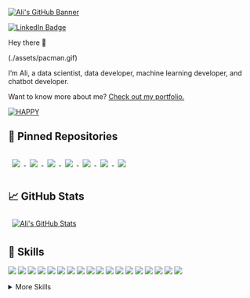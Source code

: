 [![Ali's GitHub Banner](./assets/linkedinBanner.png
)](https://github.com/zamaniali1995/zamaniali1995)

[![LinkedIn Badge](https://img.shields.io/badge/LinkedIn-Profile-informational?style=flat&logo=linkedin&logoColor=white&color=0D76A8)](https://www.linkedin.com/in/zamaniali1995/)

Hey there 👋

(./assets/pacman.gif)

I’m Ali, a data scientist, data developer, machine learning developer, and chatbot developer.

Want to know more about me? [Check out my portfolio.](https://zamaniali1995.github.io/)


[![HAPPY](./assets/happy.gif
)](https://github.com/zamaniali1995/zamaniali1995)

## 📌 Pinned Repositories

<a href="https://github.com/zamaniali1995/ml-pipeline">
  <img align="center" style="margin:1rem 0.5rem" src="https://github-readme-stats-git-masterrstaa-rickstaa.vercel.app/api/pin/?username=zamaniali1995&repo=ml-pipeline&title_color=ffffff&text_color=c9cacc&icon_color=4AB197&bg_color=1A2B34" />
</a>
<a href="https://github.com/zamaniali1995/commonsense-validation-and-explanation">
  <img align="center" style="margin:1rem 0.5rem" src="https://github-readme-stats-git-masterrstaa-rickstaa.vercel.app/api/pin/?username=zamaniali1995&repo=commonsense-validation-and-explanation&title_color=ffffff&text_color=c9cacc&icon_color=4AB197&bg_color=1A2B34" />
</a>
<a href="https://github.com/zamaniali1995/ngram-language-model">
  <img align="center" style="margin:1rem 0.5rem" src="https://github-readme-stats-git-masterrstaa-rickstaa.vercel.app/api/pin/?username=zamaniali1995&repo=ngram-language-model&title_color=ffffff&text_color=c9cacc&icon_color=4AB197&bg_color=1A2B34" />
</a>
<a href="https://github.com/zamaniali1995/grammar_checker">
  <img align="center" style="margin:1rem 0.5rem" src="https://github-readme-stats-git-masterrstaa-rickstaa.vercel.app/api/pin/?username=zamaniali1995&repo=grammar_checker&title_color=ffffff&text_color=c9cacc&icon_color=4AB197&bg_color=1A2B34" />
</a>
<a href="https://github.com/zamaniali1995/fraud-detection">
  <img align="center" style="margin:1rem 0.5rem" src="https://github-readme-stats-git-masterrstaa-rickstaa.vercel.app/api/pin/?username=zamaniali1995&repo=fraud-detection&title_color=ffffff&text_color=c9cacc&icon_color=4AB197&bg_color=1A2B34" />
</a>
<a href="https://github.com/zamaniali1995/RL-4-SFC-mapping">
  <img align="center" style="margin:1rem 0.5rem" src="https://github-readme-stats-git-masterrstaa-rickstaa.vercel.app/api/pin/?username=zamaniali1995&repo=RL-4-SFC-mapping&title_color=ffffff&text_color=c9cacc&icon_color=4AB197&bg_color=1A2B34" />
</a>
<a href="https://github.com/zamaniali1995/load-balancing-4-SFC-Mapping">
  <img align="center" style="margin:1rem 0.5rem" src="https://github-readme-stats-git-masterrstaa-rickstaa.vercel.app/api/pin/?username=zamaniali1995&repo=load-balancing-4-SFC-Mapping&title_color=ffffff&text_color=c9cacc&icon_color=4AB197&bg_color=1A2B34" />
</a>

## &#x1f4c8; GitHub Stats

<a href="https://github.com/zamaniali1995">
  <img align="center" style="margin:0.5rem" src="https://github-readme-stats-git-masterrstaa-rickstaa.vercel.app/api?username=zamaniali1995&show_icons=true&theme=radical&count_private=true" alt="Ali's GitHub Stats" />
</a>

## 💼 Skills


![](https://img.shields.io/badge/Code-Python-informational?style=flat&logo=Python&logoColor=white&color=4AB197)
![](https://img.shields.io/badge/Code-C++-informational?style=flat&logo=C&logoColor=white&color=4AB197)
![](https://img.shields.io/badge/Code-C-informational?style=flat&logo=C&logoColor=white&color=4AB197)
![](https://img.shields.io/badge/Package-Tensorflow-informational?style=flat&logo=Tensorflow&logoColor=white&color=4AB197)
![](https://img.shields.io/badge/Code-SQL-informational?style=flat&logo=Sql&logoColor=white&color=4AB197)
![](https://img.shields.io/badge/NLP-NLTK-informational?style=flat&logo=NLTK&logoColor=white&color=4AB197)
![](https://img.shields.io/badge/Package-Pytorch-informational?style=flat&logo=Pytorch&logoColor=white&color=4AB197)
![](https://img.shields.io/badge/Package-Keras-informational?style=flat&logo=Keras&logoColor=white&color=4AB197)
![](https://img.shields.io/badge/Package-Sklearn-informational?style=flat&logo=Sklearn&logoColor=white&color=4AB197)
![](https://img.shields.io/badge/Package-Numpy-informational?style=flat&logo=Numpy&logoColor=white&color=4AB197)
![](https://img.shields.io/badge/Package-Scipy-informational?style=flat&logo=Scipy&logoColor=white&color=4AB197)
![](https://img.shields.io/badge/Package-Pandas-informational?style=flat&logo=Pandas&logoColor=white&color=4AB197)
![](https://img.shields.io/badge/Tools-Azure-informational?style=flat&logo=Azure&logoColor=white&color=4AB197)
![](https://img.shields.io/badge/Tools-Linux-informational?style=flat&logo=Linux&logoColor=white&color=4AB197)
![](https://img.shields.io/badge/Tools-Git-informational?style=flat&logo=Git&logoColor=white&color=4AB197)
![](https://img.shields.io/badge/Database-MySQL-informational?style=flat&logo=MySQL&logoColor=white&color=4AB197)
![](https://img.shields.io/badge/Visualization-Tableau-informational?style=flat&logo=Tableau&logoColor=white&color=4AB197)
![](https://img.shields.io/badge/Visualization-Powerbi-informational?style=flat&logo=Tableau&logoColor=white&color=4AB197)


<details>
<summary>More Skills</summary>
<br>

![](https://img.shields.io/badge/Style-CSS-informational?style=flat&logo=css3&logoColor=white&color=4AB197)
![](https://img.shields.io/badge/Style-HTML-informational?style=flat&logo=Html&logoColor=white&color=4AB197)

<br>

![](https://img.shields.io/badge/Code-JavaScript-informational?style=flat&logo=JavaScript&logoColor=white&color=4AB197)
![](https://img.shields.io/badge/Code-Matlab-informational?style=flat&logo=Matlab&logoColor=white&color=4AB197)

<br>

![](https://img.shields.io/badge/Tools-Docker-informational?style=flat&logo=docker&logoColor=white&color=4AB197)
![](https://img.shields.io/badge/Tools-NGINX-informational?style=flat&logo=nginx&logoColor=white&color=4AB197)
![](https://img.shields.io/badge/Tools-Bash-informational?style=flat&logo=Bash&logoColor=white&color=4AB197)
 
<br>

![](https://img.shields.io/badge/NLP-Spacy-informational?style=flat&logo=Spacy&logoColor=white&color=4AB197)
![](https://img.shields.io/badge/NLP-Gensim-informational?style=flat&logo=Gensim&logoColor=white&color=4AB197)
![](https://img.shields.io/badge/NLP-HuggingFace-informational?style=flat&logo=HuggingFace&logoColor=white&color=4AB197)
![](https://img.shields.io/badge/NLP-Stanza-informational?style=flat&logo=Stanza&logoColor=white&color=4AB197)

<br>

![](https://img.shields.io/badge/Framework-Rasa-informational?style=flat&logo=Rasa&logoColor=white&color=4AB197)
![](https://img.shields.io/badge/Framework-Laravel-informational?style=flat&logo=Laravel&logoColor=white&color=4AB197)
![](https://img.shields.io/badge/Framework-Django-informational?style=flat&logo=Django&logoColor=white&color=4AB197)
![](https://img.shields.io/badge/Framework-Flask-informational?style=flat&logo=Flask&logoColor=white&color=4AB197)

<br>

![](https://img.shields.io/badge/Visualization-Matplotlib-informational?style=flat&logo=Matplotlib&logoColor=white&color=4AB197)
![](https://img.shields.io/badge/Visualization-Seaborn-informational?style=flat&logo=Seaborn&logoColor=white&color=4AB197)
![](https://img.shields.io/badge/Visualization-Plotly-informational?style=flat&logo=Plotly&logoColor=white&color=4AB197)
![](https://img.shields.io/badge/Visualization-Lime-informational?style=flat&logo=Lime&logoColor=white&color=4AB197)

<br>

![](https://img.shields.io/badge/Skills-Communication-informational?style=flat&logo=Communication&logoColor=white&color=4AB197)
![](https://img.shields.io/badge/Skills-Teamwork-informational?style=flat&logo=Teamwork&logoColor=white&color=4AB197)
![](https://img.shields.io/badge/Skills-Leadership-informational?style=flat&logo=Leadership&logoColor=white&color=4AB197)
![](https://img.shields.io/badge/Skills-WorkEthic-informational?style=flat&logo=WorkEthic&logoColor=white&color=4AB197)
![](https://img.shields.io/badge/Skills-Timemanagement-informational?style=flat&logo=Timemanagement&logoColor=white&color=4AB197)
![](https://img.shields.io/badge/Skills-Creativity-informational?style=flat&logo=Creativity&logoColor=white&color=4AB197)

</details>
